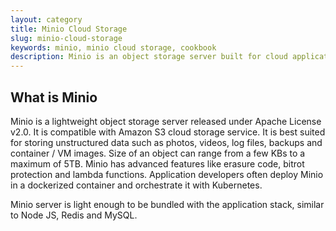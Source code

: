 ```yaml
---
layout: category
title: Minio Cloud Storage
slug: minio-cloud-storage
keywords: minio, minio cloud storage, cookbook
description: Minio is an object storage server built for cloud application developers and devops.
---
```


## What is Minio

Minio is a lightweight object storage server released under Apache License v2.0. It is compatible with Amazon S3 cloud storage service. It is best suited for storing unstructured data such as photos, videos, log files, backups and container / VM images. Size of an object can range from a few KBs to a maximum of 5TB. Minio has advanced features like erasure code, bitrot protection and lambda functions. Application developers often deploy Minio in a dockerized container and orchestrate it with Kubernetes.

Minio server is light enough to be bundled with the application stack, similar to Node JS, Redis and MySQL.


